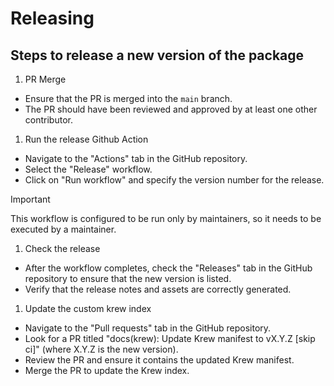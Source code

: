 # Releasing

## Steps to release a new version of the package

1. PR Merge

- Ensure that the PR is merged into the `main` branch.
- The PR should have been reviewed and approved by at least one other contributor.

1. Run the release Github Action

- Navigate to the "Actions" tab in the GitHub repository.
- Select the "Release" workflow.
- Click on "Run workflow" and specify the version number for the release.

> [!IMPORTANT]
> This workflow is configured to be run only by maintainers, so it needs to be executed by a maintainer.

1. Check the release

- After the workflow completes, check the "Releases" tab in the GitHub repository to ensure that the new version is listed.
- Verify that the release notes and assets are correctly generated.

1. Update the custom krew index

- Navigate to the "Pull requests" tab in the GitHub repository.
- Look for a PR titled "docs(krew): Update Krew manifest to vX.Y.Z [skip ci]" (where X.Y.Z is the new version).
- Review the PR and ensure it contains the updated Krew manifest.
- Merge the PR to update the Krew index.
